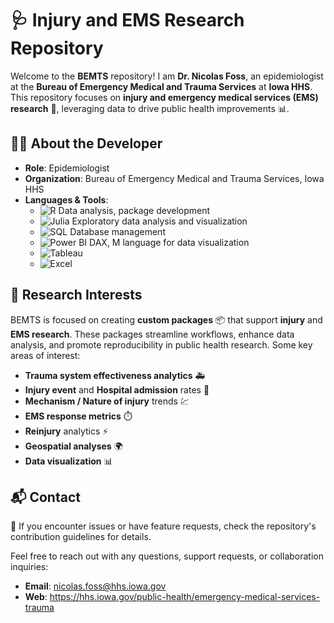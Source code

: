 # 🩺 **Injury and EMS Research Repository**

Welcome to the **BEMTS** repository! I am **Dr. Nicolas Foss**, an epidemiologist at the **Bureau of Emergency Medical and Trauma Services** at **Iowa HHS**. This repository focuses on **injury and emergency medical services (EMS) research** 🏥, leveraging data to drive public health improvements 📊.

## 👨‍💻 About the Developer

- **Role**: Epidemiologist
- **Organization**: Bureau of Emergency Medical and Trauma Services, Iowa HHS
- **Languages & Tools**:
  - ![R](https://img.shields.io/badge/R-276DC3?logo=r&logoColor=white&style=flat-square) Data analysis, package development
  - ![Julia](https://img.shields.io/badge/Julia-9558B2?logo=julia&logoColor=white&style=flat-square) Exploratory data analysis and visualization
  - ![SQL](https://img.shields.io/badge/SQL-003B57?logo=sqlite&logoColor=white&style=flat-square) Database management
  - ![Power BI](https://img.shields.io/badge/PowerBI-F2C811?logo=powerbi&logoColor=black&style=flat-square) DAX, M language for data visualization
  - ![Tableau](https://img.shields.io/badge/Tableau-E97627?logo=tableau&logoColor=white&style=flat-square)
  - ![Excel](https://img.shields.io/badge/Excel-217346?logo=microsoft-excel&logoColor=white&style=flat-square)

## 🔬 Research Interests

BEMTS is focused on creating **custom packages** 📦 that support **injury** and **EMS research**. These packages streamline workflows, enhance data analysis, and promote reproducibility in public health research. Some key areas of interest:

- **Trauma system effectiveness analytics** 🚑
- **Injury event** and **Hospital admission** rates 🏥
- **Mechanism / Nature of injury** trends 💹
- **EMS response metrics** ⏱️
- **Reinjury** analytics ⚡
- **Geospatial analyses** 🌍
- **Data visualization** 📊

## 📬 Contact

📝 If you encounter issues or have feature requests, check the repository's contribution guidelines for details.

Feel free to reach out with any questions, support requests, or collaboration inquiries:

- **Email**: nicolas.foss@hhs.iowa.gov
- **Web**: https://hhs.iowa.gov/public-health/emergency-medical-services-trauma
